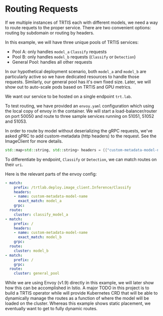 # Routing Requests

If we multiple instances of TRTIS each with different models, we need a way to
route requets to the proper service. There are two convenient options: routing
by subdomain or routing by headers.

In this example, we will have three unique pools of TRTIS services:
- Pool A: only handles `model_a` `Classify` requests
- Pool B: only handles `model_b` requests (`Classify` or `Detection`)
- General Pool: handles all other requests

In our hypothetical deployment scenario, both `model_a` and `model_b` are
particularly active so we have dedicated resources to handle those requests.
Similarly, our general pool has it's own fixed size. Later, we will show out to
auto-scale pods based on TRTIS and GPU metrics.

We want our service to be hosted on a single endpoint `trt.lab`.

To test routing, we have provided an `envoy.yaml` configuration which using the
local copy of envoy in the container. We will start a load-balancer/router on port
50050 and route to three sample services running on 51051, 51052 and 51053.

In order to route by model without deserializing the gRPC requests, we've asked
gPRC to add custom-metadata (http headers) to the request. See the ImageClient
for more details.

```c++
std::map<std::string, std::string> headers = {{"custom-metadata-model-name", model_name}};
```

To differentiate by endpoint, `Classify` or `Detection`, we can match routes on their `uri`.

Here is the relevant parts of the envoy config:
```yaml
- match:
    prefix: /trtlab.deploy.image_client.Inference/Classify
    headers:
    - name: custom-metadata-model-name
      exact_match: model_a
    grpc:
  route:
    cluster: classify_model_a
- match:
    prefix: /
    headers:
    - name: custom-metadata-model-name
      exact_match: model_b
    grpc:
  route:
    cluster: model_b
- match:
    prefix: /
    grpc:
  route:
    cluster: general_pool
```

While we are using Envoy (v1.9) directly in this example, we will later show how
this can be accomplished in Istio. A major TODO in this project is to build a
TRTIS operator while will provide Kubernetes CRD that will be able to
dynamically manage the routes as a function of where the model will be loaded on
the cluster. Whereas this example shows static placement, we eventually want to
get to fully dynamic routes.